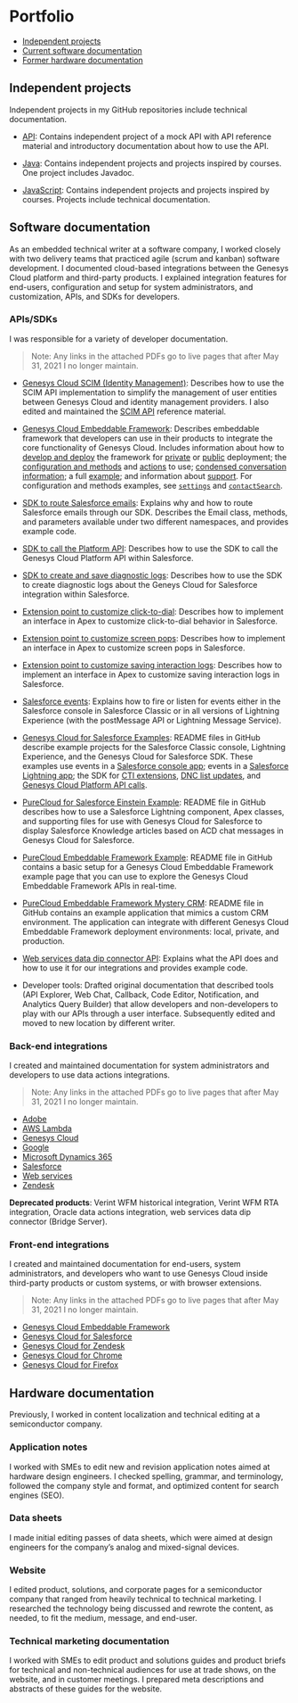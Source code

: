 # Portfolio

* [Independent projects](#independent-projects)
* [Current software documentation](#current-software-documentation)
* [Former hardware documentation](#former-hardware-documentation)

## Independent projects

Independent projects in my GitHub repositories include technical documentation.

* [API](https://github.com/amylmiller7/API): Contains independent project of a mock API with API reference material and introductory documentation about how to use the API.

* [Java](https://github.com/amylmiller7/Java): Contains independent projects and projects inspired by courses. One project includes Javadoc.

* [JavaScript](https://github.com/amylmiller7/JavaScript): Contains independent projects and projects inspired by courses. Projects include technical documentation.

## Software documentation

As an embedded technical writer at a software company, I worked closely with two delivery teams that practiced agile (scrum and kanban) software development. I documented cloud-based integrations between the Genesys Cloud platform and third-party products. I explained integration features for end-users, configuration and setup for system administrators, and customization, APIs, and SDKs for developers.

### APIs/SDKs

I was responsible for a variety of developer documentation.

> Note: Any links in the attached PDFs go to live pages that after May 31, 2021 I no longer maintain.

* [Genesys Cloud SCIM (Identity Management)](https://github.com/amylmiller7/Professional_info/blob/master/pdfs/genesys_cloud_scim_identity_management_overview.pdf): Describes how to use the SCIM API implementation to simplify the management of user entities between Genesys Cloud and identity management providers. I also edited and maintained the [SCIM API](https://github.com/amylmiller7/Professional_info/blob/master/pdfs/genesys_cloud_scim_identity_management_apis.pdf) reference material.

* [Genesys Cloud Embeddable Framework](https://github.com/amylmiller7/Professional_info/blob/master/pdfs/genesys_cloud_embeddable_framework_overview.pdf/): Describes embeddable framework that developers can use in their products to integrate the core functionality of Genesys Cloud. Includes information about how to [develop and deploy](https://github.com/amylmiller7/Professional_info/blob/master/pdfs/genesys_cloud_embeddable_framework_deployment_options.pdf) the framework for [private](https://github.com/amylmiller7/Professional_info/blob/master/pdfs/genesys_cloud_embeddable_framework_private_deployment.pdf) or [public](https://github.com/amylmiller7/Professional_info/blob/master/pdfs/genesys_cloud_embeddable_framework_public_deployment.pdf) deployment; the [configuration and methods](https://github.com/amylmiller7/Professional_info/blob/master/pdfs/genesys_cloud_embeddable_framework_configuration_and_methods.pdf) and [actions](https://github.com/amylmiller7/Professional_info/blob/master/pdfs/genesys_cloud_embeddable_framework_actions.pdf) to use; [condensed conversation information](https://github.com/amylmiller7/Professional_info/blob/master/pdfs/genesys_cloud_embeddable_framework_condensed_conversation_information.pdf); a full [example](https://github.com/amylmiller7/Professional_info/blob/master/pdfs/genesys_cloud_embeddable_framework_example.pdf); and information about [support](https://github.com/amylmiller7/Professional_info/blob/master/pdfs/genesys_cloud_embeddable_framework_support.pdf). For configuration and methods examples, see [`settings`](https://github.com/amylmiller7/Professional_info/blob/master/pdfs/genesys_cloud_embeddable_framework_settings.pdf) and [`contactSearch`](https://github.com/amylmiller7/Professional_info/blob/master/pdfs/contactsearch.pdf).

* [SDK to route Salesforce emails](https://github.com/amylmiller7/Professional_info/blob/master/pdfs/use_the_sdk_to_route_salesforce_emails.pdf): Explains why and how to route Salesforce emails through our SDK. Describes the Email class, methods, and parameters available under two different namespaces, and provides example code.

* [SDK to call the Platform API](https://github.com/amylmiller7/Professional_info/blob/master/pdfs/use_the_sdk_to_call_the_genesys_cloud_platform_api.pdf): Describes how to use the SDK to call the Genesys Cloud Platform API within Salesforce.

* [SDK to create and save diagnostic logs](https://github.com/amylmiller7/Professional_info/blob/master/pdfs/use_the_sdk_to_create_and_save_diagnostic_logs.pdf): Describes how to use the SDK to create diagnostic logs about the Geneys Cloud for Salesforce integration within Salesforce.

* [Extension point to customize click-to-dial](https://github.com/amylmiller7/Professional_info/blob/master/pdfs/use_the_extension_points_to_customize_click-to-dial.pdf): Describes how to implement an interface in Apex to customize click-to-dial behavior in Salesforce.

* [Extension point to customize screen pops](https://github.com/amylmiller7/Professional_info/blob/master/pdfs/use_the_extension_points_to_customize_screen_pop.pdf): Describes how to implement an interface in Apex to customize screen pops in Salesforce.

* [Extension point to customize saving interaction logs](https://github.com/amylmiller7/Professional_info/blob/master/pdfs/use_the_extension_points_to_customize_saving_interaction_logs.pdf): Describes how to implement an interface in Apex to customize saving interaction logs in Salesforce.

* [Salesforce events](https://github.com/amylmiller7/Professional_info/blob/master/pdfs/events_in_salesforce.pdf): Explains how to fire or listen for events either in the Salesforce console in Salesforce Classic or in all versions of Lightning Experience (with the postMessage API or Lightning Message Service).

* [Genesys Cloud for Salesforce Examples](https://github.com/amylmiller7/Professional_info/blob/master/pdfs/events_in_salesforce.pdf): README files in GitHub describe example projects for the Salesforce Classic console, Lightning Experience, and the Genesys Cloud for Salesforce SDK. These examples use events in a [Salesforce console app](https://github.com/amylmiller7/Professional_info/blob/master/pdfs/Events_in_Salesforce_Classic_Console_App.pdf); events in a [Salesforce Lightning app](https://github.com/amylmiller7/Professional_info/blob/master/pdfs/Events_in_Salesforce_Lightning_app.pdf); the SDK for [CTI extensions](https://github.com/amylmiller7/Professional_info/blob/master/pdfs/Genesys_Cloud_for_Salesforce_SDK_CTI_extensions.pdf), [DNC list updates](https://github.com/amylmiller7/Professional_info/blob/master/pdfs/Genesys_Cloud_for_Salesforce_SDK_update_DNC_list.pdf), and [Genesys Cloud Platform API calls](https://github.com/amylmiller7/Professional_info/blob/master/pdfs/Genesys_Cloud_for_Salesforce_SDK_Examples.pdf).

* [PureCloud for Salesforce Einstein Example](https://github.com/amylmiller7/Professional_info/blob/master/pdfs/PureCloud_for_Salesforce_Einstein_Example.pdf): README file in GitHub describes how to use a Salesforce Lightning component, Apex classes, and supporting files for use with Genesys Cloud for Salesforce to display Salesforce Knowledge articles based on ACD chat messages in Genesys Cloud for Salesforce.

* [PureCloud Embeddable Framework Example](https://github.com/amylmiller7/Professional_info/blob/master/pdfs/PureCloud_Embeddable_Framework_Example.pdf): README file in GitHub contains a basic setup for a Genesys Cloud Embeddable Framework example page that you can use to explore the Genesys Cloud Embeddable Framework APIs in real-time.

* [PureCloud Embeddable Framework Mystery CRM](https://github.com/amylmiller7/Professional_info/blob/master/pdfs/PureCloud_Embeddable_Framework_Mystery_CRM.pdf): README file in GitHub contains an example application that mimics a custom CRM environment. The application can integrate with different Genesys Cloud Embeddable Framework deployment environments: local, private, and production.

* [Web services data dip connector API](https://developer.mypurecloud.com/api/webservice-datadip/): Explains what the API does and how to use it for our integrations and provides example code.

* Developer tools: Drafted original documentation that described tools (API Explorer, Web Chat, Callback, Code Editor, Notification, and Analytics Query Builder) that allow developers and non-developers to play with our APIs through a user interface. Subsequently edited and moved to new location by different writer.


### Back-end integrations

I created and maintained documentation for system administrators and developers to use data actions integrations.

> Note: Any links in the attached PDFs go to live pages that after May 31, 2021 I no longer maintain.

 * [Adobe](https://github.com/amylmiller7/Professional_info/blob/master/pdfs/about_the_adobe_data_actions_integration.pdf)
 * [AWS Lambda](https://github.com/amylmiller7/Professional_info/blob/master/pdfs/about_the_aws_lambda_data_actions_integration.pdf)
 * [Genesys Cloud](https://github.com/amylmiller7/Professional_info/blob/master/pdfs/about_the_genesys_cloud_data_actions_integration.pdf)
 * [Google](https://github.com/amylmiller7/Professional_info/blob/master/pdfs/about_the_google_data_actions_integration.pdf)
 * [Microsoft Dynamics 365](https://github.com/amylmiller7/Professional_info/blob/master/pdfs/about_the_microsoft_dynamics_365_data_actions_integration.pdf)
 * [Salesforce](https://github.com/amylmiller7/Professional_info/blob/master/pdfs/about_the_salesforce_data_actions_integration.pdf)
 * [Web services](https://github.com/amylmiller7/Professional_info/blob/master/pdfs/about_the_web_services_data_actions_integration.pdf)
 * [Zendesk](https://github.com/amylmiller7/Professional_info/blob/master/pdfs/about_the_zendesk_data_actions_integration.pdf)

**Deprecated products**: Verint WFM historical integration, Verint WFM RTA integration, Oracle data actions integration, web services data dip connector (Bridge Server).

### Front-end integrations

I created and maintained documentation for end-users, system administrators, and developers who want to use Genesys Cloud inside third-party products or custom systems, or with browser extensions.

> Note: Any links in the attached PDFs go to live pages that after May 31, 2021 I no longer maintain.

* [Genesys Cloud Embeddable Framework](https://github.com/amylmiller7/Professional_info/blob/master/pdfs/about_genesys_cloud_embeddable_framework.pdf)
* [Genesys Cloud  for Salesforce](https://github.com/amylmiller7/Professional_info/blob/master/pdfs/about_genesys_cloud_for_salesforce.pdf)
* [Genesys Cloud  for Zendesk](https://github.com/amylmiller7/Professional_info/blob/master/pdfs/about_genesys_cloud_for_zendesk.pdf)
* [Genesys Cloud  for Chrome](https://github.com/amylmiller7/Professional_info/blob/master/pdfs/about_the_genesys_cloud_browser_extensions.pdf)
* [Genesys Cloud  for Firefox](https://github.com/amylmiller7/Professional_info/blob/master/pdfs/about_the_genesys_cloud_browser_extensions.pdf)

## Hardware documentation

Previously, I worked in content localization and technical editing at a semiconductor company.

### Application notes

I worked with SMEs to edit new and revision application notes aimed at hardware design engineers. I checked spelling, grammar, and terminology, followed the company style and format, and optimized content for search engines (SEO).

### Data sheets

I made initial editing passes of data sheets, which were aimed at design engineers for the company’s analog and mixed-signal devices.

### Website

I edited product, solutions, and corporate pages for a semiconductor company that ranged from heavily technical to technical marketing. I researched the technology being discussed and rewrote the content, as needed, to fit the medium, message, and end-user.

### Technical marketing documentation

I worked with SMEs to edit product and solutions guides and product briefs for technical and non-technical audiences for use at trade shows, on the website, and in customer meetings. I prepared meta descriptions and abstracts of these guides for the website.
